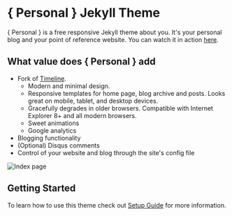 # { Personal } Jekyll Theme

{ Personal } is a free responsive Jekyll theme about you. It's your personal blog and your point of reference website. You can watch it in action [here](http://panossakkos.github.io).

## What value does { Personal } add

* Fork of [Timeline](https://github.com/kirbyt/timeline-jekyll-theme).
  * Modern and minimal design.
  * Responsive templates for home page, blog archive and posts. Looks great on mobile, tablet, and desktop devices.
  * Gracefully degrades in older browsers. Compatible with Internet Explorer 8+ and all modern browsers.  
  * Sweet animations
  * Google analytics
* Blogging functionality
* (Optional) Disqus comments
* Control of your website and blog through the site's config file

![Index page](https://www.dropbox.com/s/gnnpm2n5s6grwpl/index.jpg?dl=0)

## Getting Started

To learn how to use this theme check out [Setup Guide](http://panossakkos.github.io) for more information.